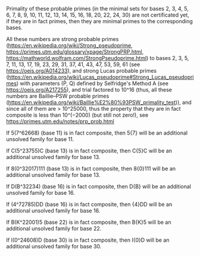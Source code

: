 Primality of these probable primes (in the minimal sets for bases 2, 3, 4, 5, 6, 7, 8, 9, 10, 11, 12, 13, 14, 15, 16, 18, 20, 22, 24, 30) are not certificated yet, if they are in fact primes, then they are minimal primes to the corresponding bases.

All these numbers are strong probable primes (https://en.wikipedia.org/wiki/Strong_pseudoprime, https://primes.utm.edu/glossary/xpage/StrongPRP.html, https://mathworld.wolfram.com/StrongPseudoprime.html) to bases 2, 3, 5, 7, 11, 13, 17, 19, 23, 29, 31, 37, 41, 43, 47, 53, 59, 61 (see https://oeis.org/A014233), and strong Lucas probable primes (https://en.wikipedia.org/wiki/Lucas_pseudoprime#Strong_Lucas_pseudoprimes) with parameters (P, Q) defined by Selfridge's Method A (see https://oeis.org/A217255), and trial factored to 10^16 (thus, all these numbers are Baillie–PSW probable primes (https://en.wikipedia.org/wiki/Baillie%E2%80%93PSW_primality_test)), and since all of them are > 10^25000, thus the property that they are in fact composite is less than 10^(−2000) (but still not zero!), see https://primes.utm.edu/notes/prp_prob.html

If 5(7^62668) (base 11) is in fact composite, then 5{7} will be an additional unsolved family for base 11.

If C(5^23755)C (base 13) is in fact composite, then C{5}C will be an additional unsolved family for base 13.

If 8(0^32017)111 (base 13) is in fact composite, then 8{0}111 will be an additional unsolved family for base 13.

If D(B^32234) (base 16) is in fact composite, then D{B} will be an additional unsolved family for base 16.

If (4^72785)DD (base 16) is in fact composite, then {4}DD will be an additional unsolved family for base 16.

If B(K^22001)5 (base 22) is in fact composite, then B{K}5 will be an additional unsolved family for base 22.

If I(0^24608)D (base 30) is in fact composite, then I{0}D will be an additional unsolved family for base 30.
